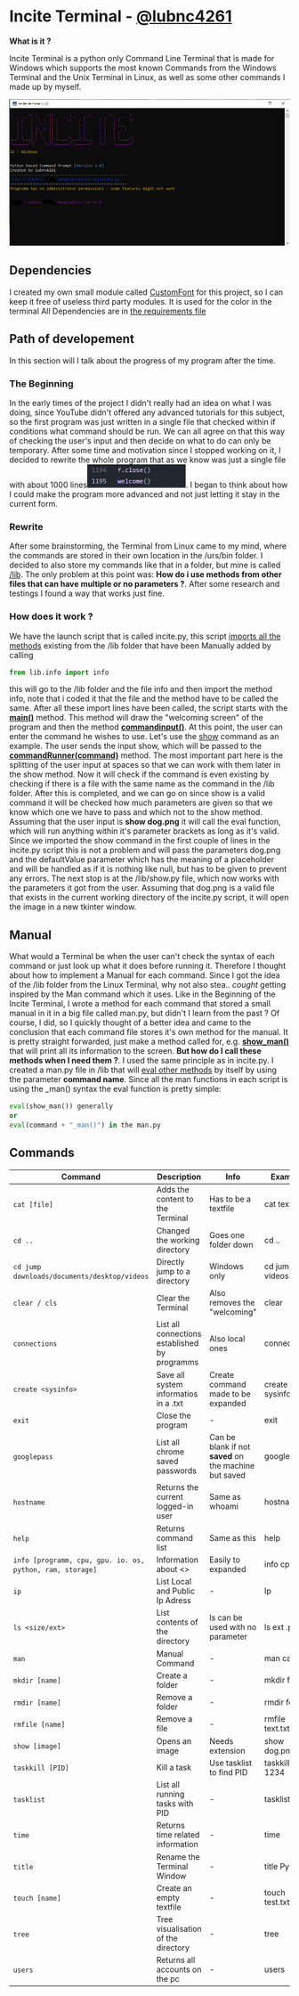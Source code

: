 # Incite Terminal - [@lubnc4261](https://www.github.com/lubnc4261)



**What is it ?**

Incite Terminal is a python only Command Line Terminal that is made for Windows which supports the most known Commands from the Windows
Terminal and the Unix Terminal in Linux, as well as some other commands I made up by myself.

![showcase](https://github.com/lubnc4261/Incite-Terminal/blob/main/images/showcase.png)

## Dependencies

I created my own small module called [CustomFont](https://github.com/lubnc4261/Incite-Terminal/blob/main/imports/CustomFont.py) for this project, so I can keep it free of useless third party modules. It is used
for the color in the terminal
All Dependencies are in [the requirements file](https://github.com/lubnc4261/Incite-Terminal/blob/main/requirements)
## Path of developement

In this section will I talk about the progress of my program after the time.

### The Beginning

In the early times of the project I didn't really had an idea on what I was doing, since YouTube didn't offered any advanced tutorials 
for
this subject, so the first program was just written in a single file that checked within if conditions what command should be run. 
We can all agree on that this way of checking the user's input and then decide on what to do can only be temporary.
After some time and motivation since I stopped
working on it, I decided to rewrite the whole program that as we know was just a single file with about 1000 lines![1000 lines](https://github.com/lubnc4261/Incite-Terminal/blob/main/images/incite%20old%20lines.png).
I began to think about how I could make the program more advanced and not just letting it stay in the current form. 

### Rewrite

After some brainstorming, the Terminal from Linux came to my mind, where the commands are stored in their own location in the
/urs/bin folder. I decided to also store my commands like that in a folder, but mine is called [/lib](https://github.com/lubnc4261/Incite-Terminal/blob/main/lib/__init__.py). The only problem at this point
was: **How do i use methods from other files that can have multiple or no parameters ?**. After some research and testings I found
a way that works just fine.

### How does it work ?

We have the launch script that is called incite.py, this script [imports all the methods](https://github.com/lubnc4261/Incite-Terminal/blob/f24e921fd08f96e38acd886cee75c75bc9824190/incite.py#L15) existing from the /lib folder that have been
Manually added by calling 
```python
from lib.info import info 
```

this will go to the /lib folder and the file  info and then import the method info, note that i coded it that the file and the method
have to be called the same. After all these import lines have been called, the script starts with the **[main()](https://github.com/lubnc4261/Incite-Terminal/blob/f24e921fd08f96e38acd886cee75c75bc9824190/incite.py#L110)** method. This method
will draw the "welcoming screen" of the program and then the method **[commandinput()](https://github.com/lubnc4261/Incite-Terminal/blob/f24e921fd08f96e38acd886cee75c75bc9824190/incite.py#L155)**. At this point, the user can enter the command
he wishes to use. Let's use the [show](https://github.com/lubnc4261/Incite-Terminal/blob/main/lib/show.py) command as an example. The user sends the input show, which will be passed to the **[commandRunner(command)](https://github.com/lubnc4261/Incite-Terminal/blob/f24e921fd08f96e38acd886cee75c75bc9824190/incite.py#L70)**
method. The most important part here is the splitting of the user input at spaces so that we can work with them later in the show method. Now 
it will check if the command is even existing by checking if there is a file with the same name as the command in the /lib folder.
After this is completed, and we can go on since show is a valid command it will be checked how much parameters are given so that
we know which one we have to pass and which not to the show method. Assuming that the user input is **show dog.png** it will call the eval function, 
which will run anything within it's parameter brackets as long as it's valid. Since we imported the show command in the first couple
of lines in the incite.py script this is not a problem and will pass the parameters dog.png and the defaultValue parameter which has the
meaning of a placeholder and will be handled as if it is nothing like null, but has to be given to prevent any errors. The next stop
is at the /lib/show.py file, which now works with the parameters it got from the user. Assuming that dog.png is a valid file that exists
in the current working directory of the incite.py script, it will open the image in a new tkinter window.

## Manual 

What would a Terminal be when the user can't check the syntax of each command or just look up what it does before running it. Therefore I 
thought about how to implement a Manual for each command. Since I got the idea of the /lib folder from the Linux Terminal, why not also 
stea.. *cought* getting inspired by the Man command which it uses. Like in the Beginning of the Incite Terminal, I wrote a method for
each command that stored a small manual in it in a big file called man.py, but didn't I learn from the past ? Of course, I did, so I
quickly thought of a better idea and came to the conclusion that each command file stores it's own method for the manual. It is pretty 
straight forwarded, just make a method called for, e.g. **[show_man()](https://github.com/lubnc4261/Incite-Terminal/blob/f24e921fd08f96e38acd886cee75c75bc9824190/lib/show.py#L70)** that will print all its information to the screen. **But how do I 
call these methods when I need them ?**. I used the same principle as in incite.py. I created a man.py file in /lib that will [eval other methods](https://github.com/lubnc4261/Incite-Terminal/blob/f24e921fd08f96e38acd886cee75c75bc9824190/lib/man.py#L36)
by itself by using the parameter **command name**. Since all the man functions in each script is using the <command>_man() syntax 
the eval function is pretty simple:
```python
eval(show_man()) generally
or
eval(command + "_man()") in the man.py
```

## Commands

Command | Description | Info | Example |
----------|-------------|-----|--
`cat [file]` | Adds the content to the Terminal | Has to be a textfile | cat text.txt
`cd ..`  | Changed the working directory | Goes one folder down | cd ..
`cd jump downloads/documents/desktop/videos` | Directly jump to a directory | Windows only | cd jump videos
`clear / cls` | Clear the Terminal | Also removes the "welcoming" | clear
`connections` | List all connections established by programms | Also local ones | connections
`create <sysinfo>` | Save all system informatios in a .txt | Create command made to be expanded | create sysinfo
`exit` | Close the program | - | exit
`googlepass` | List all chrome saved passwords | Can be blank if not **saved** on the machine but saved | googlepass
`hostname` | Returns the current logged-in user | Same as whoami | hostname
`help` | Returns command list | Same as this | help
`info [programm, cpu, gpu. io. os, python, ram, storage]` | Information about <> | Easily to expanded | info cpu
`ip` | List Local and Public Ip Adress | - | Ip
`ls <size/ext>` | List contents of the directory | ls can be used with no parameter | ls ext .py
`man` | Manual Command | - | man cat
`mkdir [name]` | Create a folder | - | mkdir folder
`rmdir [name]` | Remove a folder | - | rmdir folder
`rmfile [name]` | Remove a file | - | rmfile text.txt
`show [image]` | Opens an image | Needs extension | show dog.png
`taskkill [PID]` | Kill a task | Use tasklist to find PID | taskkill 1234
`tasklist` | List all running tasks with PID | - | tasklist
`time` | Returns time related information | - | time
`title` | Rename the Terminal Window | - | title Python 
`touch [name]` | Create an empty textfile | - | touch test.txt 
`tree` | Tree visualisation of the directory | - | tree
`users` | Returns all accounts on the pc | - | users
